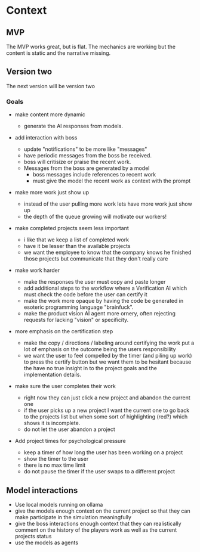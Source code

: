 # Context

## MVP

The MVP works great, but is flat. The mechanics are working but the content is static and the narrative missing.

## Version two

The next version will be version two

### Goals

- make content more dynamic
  - generate the AI responses from models.

- add interaction with boss
  - update "notifications" to be more like "messages"
  - have periodic messages from the boss be received.
  - boss will critisize or praise the recent work.
  - Messages from the boss are generated by a model
    - boss messages include references to recent work
    - must give the model the recent work as context with the prompt

- make more work just show up
  - instead of the user pulling more work lets have more work just show up
  - the depth of the queue growing will motivate our workers!

- make completed projects seem less important
  - i like that we keep a list of completed work
  - have it be lesser than the available projects
  - we want the employee to know that the company knows he finished those projects but communicate that they don't really care

- make work harder
  - make the responses the user must copy and paste longer
  - add additional steps to the workflow where a Verification AI which must check the code before the user can certify it
  - make the work more opaque by having the code be generated in esoteric programming language "brainfuck".
  - make the product vision AI agent more ornery, often rejecting requests for lacking "vision" or specificity.

- more emphasis on the certification step
  - make the copy / directions / labeling around certifying the work put a lot of emphasis on the outcome being the users responsibility
  - we want the user to feel compelled by the timer (and piling up work) to press the certify button but we want them to be hesitant because the have no true insight in to the project goals and the implementation details.

- make sure the user completes their work
  - right now they can just click a new project and abandon the current one
  - if the user picks up a new project I want the current one to go back to the projects list but when some sort of highlighting (red?) which shows it is incomplete.
  - do not let the user abandon a project

- Add project times for psychological pressure
  - keep a timer of how long the user has been working on a project
  - show the timer to the user
  - there is no max time limit
  - do not pause the timer if the user swaps to a different project

## Model interactions

- Use local models running on ollama
- give the models enough context on the current project so that they can make participate in the simulation meaningfully
- give the boss interactions enough context that they can realistically comment on the history of the players work as well as the current projects status
- use the models as agents

